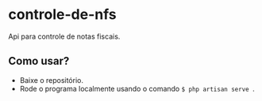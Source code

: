 # controle-de-nfs
Api para controle de notas fiscais.
## Como usar?
* Baixe o repositório.
* Rode o programa localmente usando o comando ```$ php artisan serve ```.
